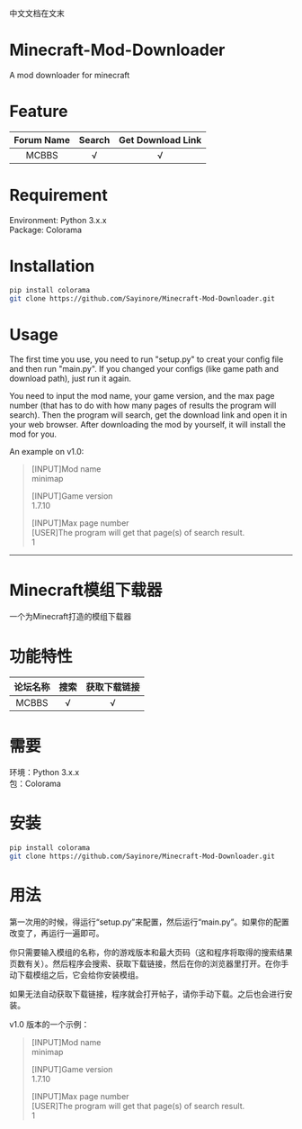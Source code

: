 中文文档在文末
# Minecraft-Mod-Downloader
A mod downloader for minecraft

# Feature
 
|**Forum Name**|**Search**|**Get Download Link**|
|:------------:|:--------:|:-------------------:|
|MCBBS         |√         |√                    |

# Requirement
Environment: Python 3.x.x  
Package: Colorama

# Installation
```bash
pip install colorama
git clone https://github.com/Sayinore/Minecraft-Mod-Downloader.git
```

# Usage
The first time you use, you need to run "setup.py" to creat your config file and then run "main.py". If you changed your configs (like game path and download path), just run it again.  

You need to input the mod name, your game version, and the max page number (that has to do with how many pages of results the program will search). Then the program will search, get the download link and open it in your web browser. After downloading the mod by yourself, it will install the mod for you. 

An example on v1.0:
> [INPUT]Mod name  
> minimap
> 
> [INPUT]Game version  
> 1.7.10
> 
> [INPUT]Max page number  
> [USER]The program will get that page(s) of search result.  
> 1  

***

# Minecraft模组下载器
一个为Minecraft打造的模组下载器

# 功能特性

|**论坛名称**|**搜索**|**获取下载链接**|
|:---------:|:-----:|:-------------:|
|MCBBS      |√      |√              |

# 需要
环境：Python 3.x.x  
包：Colorama

# 安装
```bash
pip install colorama
git clone https://github.com/Sayinore/Minecraft-Mod-Downloader.git
```

# 用法
第一次用的时候，得运行“setup.py”来配置，然后运行“main.py”。如果你的配置改变了，再运行一遍即可。

你只需要输入模组的名称，你的游戏版本和最大页码（这和程序将取得的搜索结果页数有关）。然后程序会搜索、获取下载链接，然后在你的浏览器里打开。在你手动下载模组之后，它会给你安装模组。

如果无法自动获取下载链接，程序就会打开帖子，请你手动下载。之后也会进行安装。

v1.0 版本的一个示例：
> [INPUT]Mod name  
> minimap
> 
> [INPUT]Game version  
> 1.7.10
> 
> [INPUT]Max page number  
> [USER]The program will get that page(s) of search result.  
> 1  

